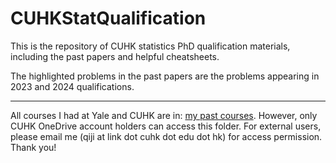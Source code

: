 # CUHKStatQualification
 
This is the repository of CUHK statistics PhD qualification materials, including the past papers and helpful cheatsheets.

The highlighted problems in the past papers are the problems appearing in 2023 and 2024 qualifications. 

--------------------

All courses I had at Yale and CUHK are in: [my past courses](https://mycuhk-my.sharepoint.com/:f:/g/personal/1155202253_link_cuhk_edu_hk/Et96i7zMQJJIjj6XEu9iZhIBl3-w0XO6aSbnFm1JeG_ltg). However, only CUHK OneDrive account holders can access this folder. For external users, please email me (qiji at link dot cuhk dot edu dot hk) for access permission. Thank you!
